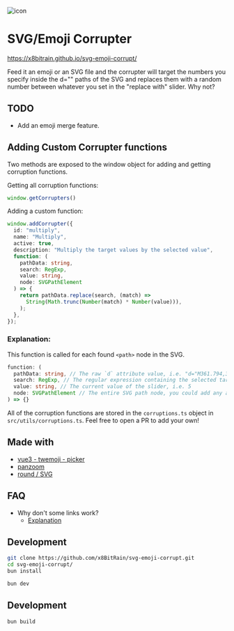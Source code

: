 ![icon](https://github.com/user-attachments/assets/54750fcd-a31a-4aa5-9226-5416f17b2e2f)

# SVG/Emoji Corrupter

https://x8bitrain.github.io/svg-emoji-corrupt/

Feed it an emoji or an SVG file and the corrupter will target the numbers you specify inside the d="" paths of the SVG
and replaces them with a random number between whatever you set in the "replace with" slider. Why not?

## TODO

- Add an emoji merge feature.

## Adding Custom Corrupter functions

Two methods are exposed to the window object for adding and getting corruption functions.

Getting all corruption functions:

```javascript
window.getCorrupters()
```

Adding a custom function:

```typescript
window.addCorrupter({
  id: "multiply",
  name: "Multiply",
  active: true,
  description: "Multiply the target values by the selected value",
  function: (
    pathData: string,
    search: RegExp,
    value: string,
    node: SVGPathElement
  ) => {
    return pathData.replace(search, (match) =>
      String(Math.trunc(Number(match) * Number(value))),
    );
  },
});
```

### Explanation:

This function is called for each found `<path>` node in the SVG.

```typescript
function: (
  pathData: string, // The raw `d` attribute value, i.e. "d="M361.794,351.072c2...."
  search: RegExp, // The regular expression containing the selected target values, i.e. `/1|2|3|4|5/gi`
  value: string, // The current value of the slider, i.e. 5
  node: SVGPathElement // The entire SVG path node, you could add any attribute or class this way.
) => {}
```

All of the corruption functions are stored in the `corruptions.ts` object in `src/utils/corruptions.ts`. Feel free to
open a PR to add your own!

## Made with

- [vue3 - twemoji - picker](https://github.com/limin04551/vue3-twemoji-picker)
- [panzoom](https://github.com/timmywil/panzoom)
- [round / SVG](https://github.com/round/SVG/blob/master/README.md)

## FAQ

- Why don't some links work?
    - [Explanation](https://github.com/x8BitRain/svg-emoji-corrupt/issues/16#issuecomment-2291480087)

## Development

```bash
git clone https://github.com/x8BitRain/svg-emoji-corrupt.git
cd svg-emoji-corrupt/
bun install
```

```bash
bun dev
```

## Development

```bash
bun build
```


